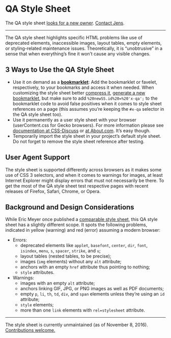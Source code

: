 # QA Style Sheet

The QA style sheet [looks for a new owner][1]. [Contact Jens][2].

---

The QA style sheet highlights specific HTML problems like use of deprecated elements, inaccessible images, layout tables, empty elements, or styling-related maintenance issues. Theoretically, it is “unobtrusive” in a sense that when everything’s fine it won’t cause any visible changes.

## 3 Ways to Use the QA Style Sheet

* Use it on demand as a [**bookmarklet**][3]: Add the bookmarklet or favelet, respectively, to your bookmarks and access it when needed. When customizing the style sheet better [compress it][4], [generate a new bookmarklet][5], but make sure to add `%20newSS.id%20=%20'x-qa';` to the bookmarklet code to avoid false positives when it comes to style sheet references on a page (this assumes you’re keeping the `#x-qa` selector in the QA style sheet too).
* Use it permanently as a user style sheet with your browser (userContent.css for Gecko browsers). For more information please see [documentation at CSS-Discuss][6] or [at About.com][7]. It’s easy though.
* Temporarily import the style sheet in your project’s default style sheet. Do not forget to remove the style sheet reference after testing.

## User Agent Support

The style sheet is supported differently across browsers as it makes some use of CSS 3 selectors, and when it comes to warnings for images, at least Internet Explorer might display errors that must not necessarily be there. To get the most of the QA style sheet test respective pages with recent releases of Firefox, Safari, Chrome, or Opera.

## Background and Design Considerations

While Eric Meyer once published a [comparable style sheet][8], this QA style sheet has a slightly different scope. It spots the following problems, indicated in yellow (warning) and red (error) assuming a modern browser:

* Errors:
  * deprecated elements like `applet`, `basefont`, `center`, `dir`, `font`, `isindex`, `menu`, `s`, `spacer`, `strike`, and `u`;
  * layout tables (nested tables, to be precise);
  * images (`img` elements) without any `alt` attribute;
  * anchors with an empty `href` attribute thus pointing to nothing;
  * `style` attributes.
* Warnings:
  * images with an empty `alt` attribute;
  * anchors linking GIF, JPG, or PNG images as well as PDF documents;
  * empty `p`, `li`, `th`, `td`, `div`, and `span` elements unless they’re using an `id` attribute;
  * `style` elements;
  * more than one `link` elements with `rel=stylesheet` attribute.

---

The style sheet is currently unmaintained (as of November 8, 2016). [Contributions welcome.][9]

[1]: https://plus.google.com/+JensOMeiert/posts/KGcMaJCP5wY
[2]: https://meiert.com/en/contact/
[3]: https://hell.meiert.org/core/html/qa-bookmarklet.html
[4]: https://uitest.com/en/misc/#optimization
[5]: http://www.squarefree.com/userstyles/make-bookmarklet.html
[6]: http://css-discuss.incutio.com/?page=UserStylesheets
[7]: http://webdesign.about.com/od/css/ht/htcssuserfirefo.htm
[8]: http://meyerweb.com/eric/thoughts/2007/09/07/diagnostic-styling/
[9]: https://github.com/j9t/qa-style-sheet/issues/new